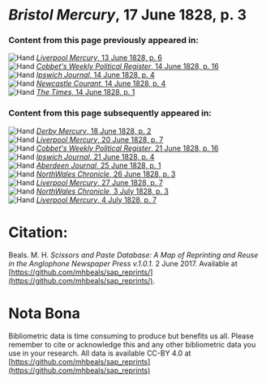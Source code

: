# *Bristol Mercury*, 17 June 1828, p. 3  
  
### Content from this page previously appeared in:  
![Hand](http://scissorsandpaste.net/wp-content/uploads/2017/06/smallhandpointer.png) [*Liverpool Mercury*, 13 June 1828, p. 6](https://mhbeals.github.io/sap_html/Liverpool-Mercury/Liverpool-Mercury-13-June-1828-p-6)  
![Hand](http://scissorsandpaste.net/wp-content/uploads/2017/06/smallhandpointer.png) [*Cobbet's Weekly Political Register*, 14 June 1828, p. 16](https://mhbeals.github.io/sap_html/Cobbet's-Weekly-Political-Register/Cobbet's-Weekly-Political-Register-14-June-1828-p-16)  
![Hand](http://scissorsandpaste.net/wp-content/uploads/2017/06/smallhandpointer.png) [*Ipswich Journal*, 14 June 1828, p. 4](https://mhbeals.github.io/sap_html/Ipswich-Journal/Ipswich-Journal-14-June-1828-p-4)  
![Hand](http://scissorsandpaste.net/wp-content/uploads/2017/06/smallhandpointer.png) [*Newcastle Courant*, 14 June 1828, p. 4](https://mhbeals.github.io/sap_html/Newcastle-Courant/Newcastle-Courant-14-June-1828-p-4)  
![Hand](http://scissorsandpaste.net/wp-content/uploads/2017/06/smallhandpointer.png) [*The Times*, 14 June 1828, p. 1](https://mhbeals.github.io/sap_html/The-Times/The-Times-14-June-1828-p-1)  
  
### Content from this page subsequently appeared in:  
![Hand](http://scissorsandpaste.net/wp-content/uploads/2017/06/smallhandpointer.png) [*Derby Mercury*, 18 June 1828, p. 2](https://mhbeals.github.io/sap_html/Derby-Mercury/Derby-Mercury-18-June-1828-p-2)  
![Hand](http://scissorsandpaste.net/wp-content/uploads/2017/06/smallhandpointer.png) [*Liverpool Mercury*, 20 June 1828, p. 7](https://mhbeals.github.io/sap_html/Liverpool-Mercury/Liverpool-Mercury-20-June-1828-p-7)  
![Hand](http://scissorsandpaste.net/wp-content/uploads/2017/06/smallhandpointer.png) [*Cobbet's Weekly Political Register*, 21 June 1828, p. 16](https://mhbeals.github.io/sap_html/Cobbet's-Weekly-Political-Register/Cobbet's-Weekly-Political-Register-21-June-1828-p-16)  
![Hand](http://scissorsandpaste.net/wp-content/uploads/2017/06/smallhandpointer.png) [*Ipswich Journal*, 21 June 1828, p. 4](https://mhbeals.github.io/sap_html/Ipswich-Journal/Ipswich-Journal-21-June-1828-p-4)  
![Hand](http://scissorsandpaste.net/wp-content/uploads/2017/06/smallhandpointer.png) [*Aberdeen Journal*, 25 June 1828, p. 1](https://mhbeals.github.io/sap_html/Aberdeen-Journal/Aberdeen-Journal-25-June-1828-p-1)  
![Hand](http://scissorsandpaste.net/wp-content/uploads/2017/06/smallhandpointer.png) [*NorthWales Chronicle*, 26 June 1828, p. 3](https://mhbeals.github.io/sap_html/NorthWales-Chronicle/NorthWales-Chronicle-26-June-1828-p-3)  
![Hand](http://scissorsandpaste.net/wp-content/uploads/2017/06/smallhandpointer.png) [*Liverpool Mercury*, 27 June 1828, p. 7](https://mhbeals.github.io/sap_html/Liverpool-Mercury/Liverpool-Mercury-27-June-1828-p-7)  
![Hand](http://scissorsandpaste.net/wp-content/uploads/2017/06/smallhandpointer.png) [*NorthWales Chronicle*, 3 July 1828, p. 3](https://mhbeals.github.io/sap_html/NorthWales-Chronicle/NorthWales-Chronicle-3-July-1828-p-3)  
![Hand](http://scissorsandpaste.net/wp-content/uploads/2017/06/smallhandpointer.png) [*Liverpool Mercury*, 4 July 1828, p. 7](https://mhbeals.github.io/sap_html/Liverpool-Mercury/Liverpool-Mercury-4-July-1828-p-7)  


# Citation: 

Beals. M. H. *Scissors and Paste Database: A Map of Reprinting and Reuse in the Anglophone Newspaper Press v.1.0.1.* 2 June 2017. Available at [https://github.com/mhbeals/sap_reprints/](https://github.com/mhbeals/sap_reprints/). 

# Nota Bona

Bibliometric data is time consuming to produce but benefits us all. Please remember to cite or acknowledge this and any other bibliometric data you use in your research. All data is available CC-BY 4.0 at [https://github.com/mhbeals/sap_reprints](https://github.com/mhbeals/sap_reprints)